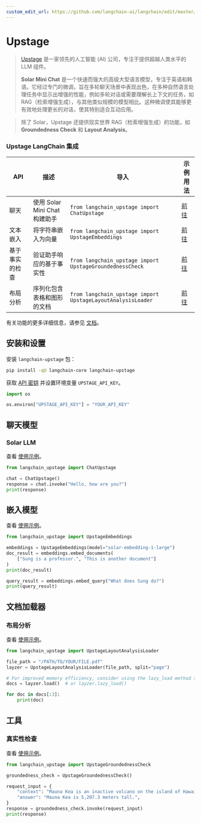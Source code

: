 ```yaml
---
custom_edit_url: https://github.com/langchain-ai/langchain/edit/master/docs/docs/integrations/providers/upstage.ipynb
---
```

# Upstage

>[Upstage](https://upstage.ai) 是一家领先的人工智能 (AI) 公司，专注于提供超越人类水平的 LLM 组件。
>
>**Solar Mini Chat** 是一个快速而强大的高级大型语言模型，专注于英语和韩语。它经过专门的微调，旨在多轮聊天场景中表现出色，在多种自然语言处理任务中显示出增强的性能，例如多轮对话或需要理解长上下文的任务，如 RAG（检索增强生成），与其他类似规模的模型相比。这种微调使其能够更有效地处理更长的对话，使其特别适合互动应用。

>除了 Solar，Upstage 还提供现实世界 RAG（检索增强生成）的功能，如 **Groundedness Check** 和 **Layout Analysis**。


### Upstage LangChain 集成

| API | 描述 | 导入 | 示例用法 |
| --- | --- | --- | --- |
| 聊天 | 使用 Solar Mini Chat 构建助手 | `from langchain_upstage import ChatUpstage` | [前往](../../chat/upstage) |
| 文本嵌入 | 将字符串嵌入为向量 | `from langchain_upstage import UpstageEmbeddings` | [前往](../../text_embedding/upstage) |
| 基于事实的检查 | 验证助手响应的基于事实性 | `from langchain_upstage import UpstageGroundednessCheck` | [前往](../../tools/upstage_groundedness_check) |
| 布局分析 | 序列化包含表格和图形的文档 | `from langchain_upstage import UpstageLayoutAnalysisLoader` | [前往](../../document_loaders/upstage) |

有关功能的更多详细信息，请参见 [文档](https://developers.upstage.ai/)。

## 安装和设置

安装 `langchain-upstage` 包：

```bash
pip install -qU langchain-core langchain-upstage
```


获取 [API 密钥](https://console.upstage.ai) 并设置环境变量 `UPSTAGE_API_KEY`。


```python
import os

os.environ["UPSTAGE_API_KEY"] = "YOUR_API_KEY"
```

## 聊天模型

### Solar LLM

查看 [使用示例](/docs/integrations/chat/upstage)。


```python
from langchain_upstage import ChatUpstage

chat = ChatUpstage()
response = chat.invoke("Hello, how are you?")
print(response)
```

## 嵌入模型

查看 [使用示例](/docs/integrations/text_embedding/upstage)。


```python
from langchain_upstage import UpstageEmbeddings

embeddings = UpstageEmbeddings(model="solar-embedding-1-large")
doc_result = embeddings.embed_documents(
    ["Sung is a professor.", "This is another document"]
)
print(doc_result)

query_result = embeddings.embed_query("What does Sung do?")
print(query_result)
```

## 文档加载器

### 布局分析

查看 [使用示例](/docs/integrations/document_loaders/upstage)。


```python
from langchain_upstage import UpstageLayoutAnalysisLoader

file_path = "/PATH/TO/YOUR/FILE.pdf"
layzer = UpstageLayoutAnalysisLoader(file_path, split="page")

# For improved memory efficiency, consider using the lazy_load method to load documents page by page.
docs = layzer.load()  # or layzer.lazy_load()

for doc in docs[:3]:
    print(doc)
```

## 工具

### 真实性检查

查看 [使用示例](/docs/integrations/tools/upstage_groundedness_check)。


```python
from langchain_upstage import UpstageGroundednessCheck

groundedness_check = UpstageGroundednessCheck()

request_input = {
    "context": "Mauna Kea is an inactive volcano on the island of Hawaii. Its peak is 4,207.3 m above sea level, making it the highest point in Hawaii and second-highest peak of an island on Earth.",
    "answer": "Mauna Kea is 5,207.3 meters tall.",
}
response = groundedness_check.invoke(request_input)
print(response)
```
